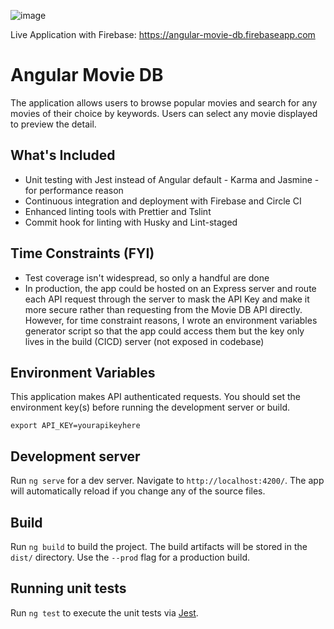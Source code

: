 ![image](https://user-images.githubusercontent.com/19909685/60700707-2b9bdd80-9f3c-11e9-9da6-bccf0b336dbc.png)

Live Application with Firebase: https://angular-movie-db.firebaseapp.com

# Angular Movie DB

The application allows users to browse popular movies and search for any movies of their choice by keywords. Users can select any movie displayed to preview the detail.

## What's Included

- Unit testing with Jest instead of Angular default - Karma and Jasmine - for performance reason
- Continuous integration and deployment with Firebase and Circle CI
- Enhanced linting tools with Prettier and Tslint
- Commit hook for linting with Husky and Lint-staged

## Time Constraints (FYI)

- Test coverage isn't widespread, so only a handful are done
- In production, the app could be hosted on an Express server and route each API request through the server to mask the API Key and make it more secure rather than requesting from the Movie DB API directly. However, for time constraint reasons, I wrote an environment variables generator script so that the app could access them but the key only lives in the build (CICD) server (not exposed in codebase)

## Environment Variables

This application makes API authenticated requests. You should set the environment key(s) before running the development server or build.

```console
export API_KEY=yourapikeyhere
```

## Development server

Run `ng serve` for a dev server. Navigate to `http://localhost:4200/`. The app will automatically reload if you change any of the source files.

## Build

Run `ng build` to build the project. The build artifacts will be stored in the `dist/` directory. Use the `--prod` flag for a production build.

## Running unit tests

Run `ng test` to execute the unit tests via [Jest](https://github.com/facebook/jest).
